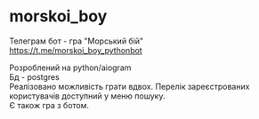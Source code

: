 # morskoi_boy
Телеграм бот - гра "Морський бій"<br>
https://t.me/morskoi_boy_pythonbot <br>

Розроблений на python/aiogram<br>
Бд - postgres<br>
Реалізовано можливість грати вдвох. Перелік зареєстрованих користувачів доступний у меню пошуку.<br>
Є також гра з ботом.
